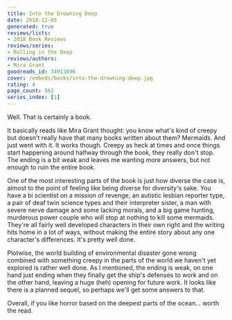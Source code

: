 ```yaml
---
title: Into the Drowning Deep
date: 2018-12-05
generated: true
reviews/lists:
- 2018 Book Reviews
reviews/series:
- Rolling in the Deep
reviews/authors:
- Mira Grant
goodreads_id: 34913896
cover: /embeds/books/into-the-drowning-deep.jpg
rating: 4
page_count: 562
series_index: [1]
---
```

Well. That is certainly a book.  

It basically reads like Mira Grant thought: you know what's kind of creepy but doesn't really have that many books written about them? Mermaids. And just went with it. It works though. Creepy as heck at times and once things start happening around halfway through the book, they really don't stop. The ending is a bit weak and leaves me wanting more answers, but not enough to ruin the entire book.  

<!--more-->

One of the most interesting parts of the book is just how diverse the case is, almost to the point of feeling like being diverse for diversity's sake. You have a bi scientist on a mission of revenge, an autistic lesbian reporter type, a pair of deaf twin science types and their interpreter sister, a man with severe nerve damage and some lacking morals, and a big game hunting, murderous power couple who will stop at nothing to kill some mermaids. They're all fairly well developed characters in their own right and the writing hits home in a lot of ways, without making the entire story about any one character's differences. It's pretty well done.  

Plotwise, the world building of environmental disaster gone wrong combined with something creepy in the parts of the world we haven't yet explored is rather well done. As I mentioned, the ending is weak, on one hand just ending when they finally get the ship's defenses to work and on the other hand, leaving a huge (heh) opening for future work. It looks like there is a planned sequel, so perhaps we'll get some answers to that.  

Overall, if you like horror based on the deepest parts of the ocean... worth the read.